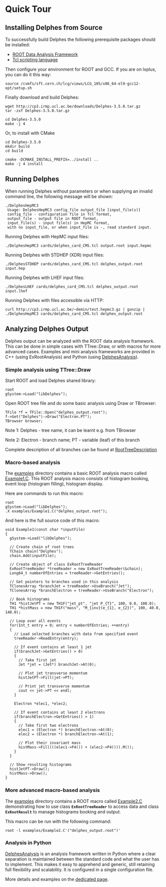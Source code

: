 # Quick Tour

## Installing Delphes from Source

To successfully build Delphes the following prerequisite packages should be installed:

- [ROOT Data Analysis Framework](http://root.cern.ch/drupal/content/downloading-root)
- [Tcl scripting language](http://www.tcl.tk)

Then configure your environment for ROOT and GCC. If you are on lxplus, you can do it this way:

```
source /cvmfs/sft.cern.ch/lcg/views/LCG_105/x86_64-el9-gcc12-opt/setup.sh
```

Finally download and build Delphes:

```
wget http://cp3.irmp.ucl.ac.be/downloads/Delphes-3.5.0.tar.gz
tar -zxf Delphes-3.5.0.tar.gz

cd Delphes-3.5.0
make -j 4
```

Or, to install with CMake

```
cd Delphes-3.5.0
mkdir build
cd build

cmake -DCMAKE_INSTALL_PREFIX=../install ..
make -j 4 install
```

## Running Delphes

When running Delphes without parameters or when supplying an invalid command line, the following message will be shown:

```
./DelphesHepMC3
 Usage: DelphesHepMC3 config_file output_file [input_file(s)]
 config_file - configuration file in Tcl format,
 output_file - output file in ROOT format,
 input_file(s) - input file(s) in HepMC format,
 with no input_file, or when input_file is -, read standard input.
```

Running Delphes with HepMC input files:

```
./DelphesHepMC3 cards/delphes_card_CMS.tcl output.root input.hepmc
```

Running Delphes with STDHEP (XDR) input files:

```
./DelphesSTDHEP cards/delphes_card_CMS.tcl delphes_output.root input.hep
```

Running Delphes with LHEF input files:

```
./DelphesLHEF cards/delphes_card_CMS.tcl delphes_output.root input.lhef
```

Running Delphes with files accessible via HTTP:

```
curl http://cp3.irmp.ucl.ac.be/~demin/test.hepmc3.gz | gunzip | ./DelphesHepMC3 cards/delphes_card_CMS.tcl delphes_output.root
```

## Analyzing Delphes Output

Delphes output can be analyzed with the ROOT data analysis framework. This can be done in simple cases with TTree::Draw, or with macros for more advanced cases. Examples and mini analysis frameworks are provided in C++ (using ExRootAnalysis) and Python (using [DelphesAnalysis](/workbook/delphes-analysis)).

### Simple analysis using TTree::Draw

Start ROOT and load Delphes shared library:

```
root
gSystem->Load("libDelphes");
```

Open ROOT tree file and do some basic analysis using Draw or TBrowser:

```
TFile *f = TFile::Open("delphes_output.root");
f->Get("Delphes")->Draw("Electron.PT");
TBrowser browser;
```

Note 1: Delphes - tree name, it can be learnt e.g. from TBrowser

Note 2: Electron - branch name; PT - variable (leaf) of this branch

Complete description of all branches can be found at [RootTreeDescription](/workbook/root-tree-description)

### Macro-based analysis

The [examples]($source$/examples) directory contains a basic ROOT analysis macro called [Example1.C]($source$/examples/Example1.C). This ROOT analysis macro consists of histogram booking, event loop (histogram filling), histogram display.

Here are commands to run this macro:

```
root
gSystem->Load("libDelphes");
.X examples/Example1.C("delphes_output.root");
```

And here is the full source code of this macro:

```
void Example1(const char *inputFile)
{
  gSystem->Load("libDelphes");

  // Create chain of root trees
  TChain chain("Delphes");
  chain.Add(inputFile);

  // Create object of class ExRootTreeReader
  ExRootTreeReader *treeReader = new ExRootTreeReader(&chain);
  Long64_t numberOfEntries = treeReader->GetEntries();

  // Get pointers to branches used in this analysis
  TClonesArray *branchJet = treeReader->UseBranch("Jet");
  TClonesArray *branchElectron = treeReader->UseBranch("Electron");

  // Book histograms
  TH1 *histJetPT = new TH1F("jet_pt", "jet P_{T}", 100, 0.0, 100.0);
  TH1 *histMass = new TH1F("mass", "M_{inv}(e_{1}, e_{2})", 100, 40.0, 140.0);

  // Loop over all events
  for(Int_t entry = 0; entry < numberOfEntries; ++entry)
  {
    // Load selected branches with data from specified event
    treeReader->ReadEntry(entry);

    // If event contains at least 1 jet
    if(branchJet->GetEntries() > 0)
    {
      // Take first jet
      Jet *jet = (Jet*) branchJet->At(0);

      // Plot jet transverse momentum
      histJetPT->Fill(jet->PT);

      // Print jet transverse momentum
      cout << jet->PT << endl;
    }

    Electron *elec1, *elec2;

    // If event contains at least 2 electrons
    if(branchElectron->GetEntries() > 1)
    {
      // Take first two electrons
      elec1 = (Electron *) branchElectron->At(0);
      elec2 = (Electron *) branchElectron->At(1);

      // Plot their invariant mass
      histMass->Fill(((elec1->P4()) + (elec2->P4())).M());
    }
  }

  // Show resulting histograms
  histJetPT->Draw();
  histMass->Draw();
}
```

### More advanced macro-based analysis

The [examples]($source$/examples) directory contains a ROOT macro called [Example2.C]($source$/examples/Example2.C) demonstrating how to use class **`ExRootTreeReader`** to access data and class **`ExRootResult`** to manage histograms booking and output.

This macro can be run with the following command:

```
root -l examples/Example2.C'("delphes_output.root")'
```

### Analysis in Python

[DelphesAnalysis](/workbook/delphes-analysis) is an analysis framework written in Python where a clear separation is maintained between the standard code and what the user has to implement. This makes it easy to apprehend and generic, still retaining full flexibility and scalability. It is configured in a single configuration file.

More details and examples on the [dedicated page](/workbook/delphes-analysis).
